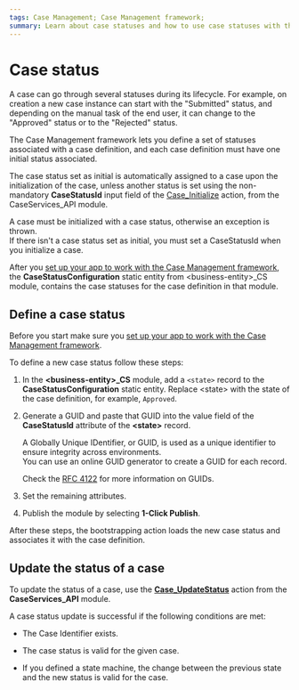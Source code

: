 ```yaml
---
tags: Case Management; Case Management framework;
summary: Learn about case statuses and how to use case statuses with the Case Management framework.
---
```


# Case status

A case can go through several statuses during its lifecycle. For example, on creation a new case instance can start with the "Submitted" status, and depending on the manual task of the end user, it can change to the "Approved" status or to the "Rejected" status.

The Case Management framework lets you define a set of statuses associated with a case definition, and each case definition must have one initial status associated.

The case status set as initial is automatically assigned to a case upon the initialization of the case, unless another status is set using the non-mandatory **CaseStatusId** input field of the [Case_Initialize](ref/auto/CaseServices_API.final.md#Case_Initialize) action, from the CaseServices_API module.

<div class="info" markdown="1">

A case must be initialized with a case status, otherwise an exception is thrown.  
If there isn't a case status set as initial, you must set a CaseStatusId when you initialize a case.

</div>

After you [set up your app to work with the Case Management framework](bootstrap-app.md), the **CaseStatusConfiguration** static entity from &lt;business-entity&gt;_CS module, contains the case statuses for the case definition in that module.

## Define a case status

Before you start make sure you [set up your app to work with the Case Management framework](bootstrap-app.md).

To define a new case status follow these steps:

1. In the **&lt;business-entity&gt;_CS** module, add a `<state>` record to the **CaseStatusConfiguration** static entity. Replace &lt;state&gt; with the state of the case definition, for example, `Approved`.

1. Generate a GUID and paste that GUID into the value field of the **CaseStatusId** attribute of the **&lt;state&gt;** record.

    <div class="info" markdown="1">

    A Globally Unique IDentifier, or GUID, is used as a unique identifier to ensure integrity across environments.  
    You can use an online GUID generator to create a GUID for each record.

    Check the [RFC 4122](https://www.ietf.org/rfc/rfc4122.txt) for more information on GUIDs.

    </div>

1. Set the remaining attributes.

1. Publish the module by selecting **1-Click Publish**.

After these steps, the bootstrapping action loads the new case status and associates it with the case definition.

## Update the status of a case

To update the status of a case, use the [**Case_UpdateStatus**](ref/auto/CaseServices_API.final.md#Case_UpdateStatus) action from the **CaseServices_API** module.

A case status update is successful if the following conditions are met:

* The Case Identifier exists.

* The case status is valid for the given case.

* If you defined a state machine, the change between the previous state and the new status is valid for the case.
